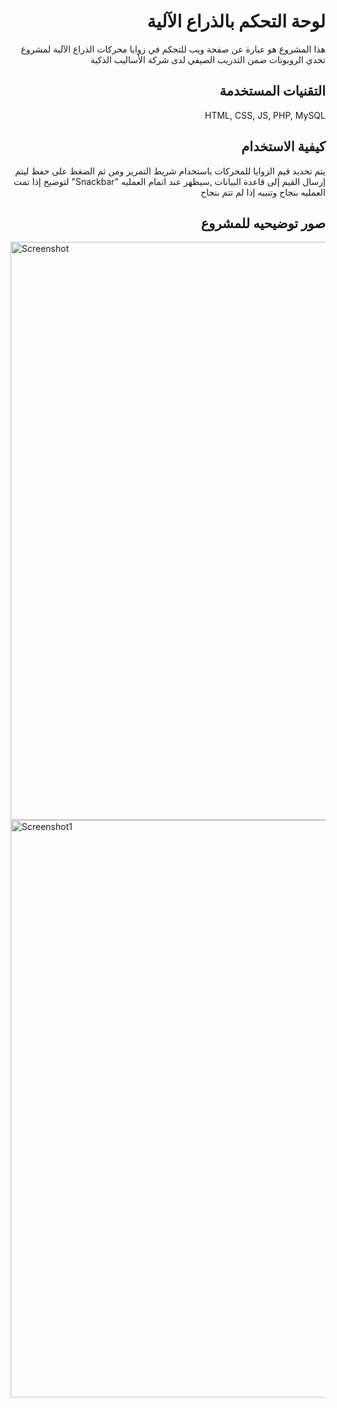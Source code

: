<h1 dir='rtl' align='right'>لوحة التحكم بالذراع الآلية</h1>
<p dir='rtl' align='right'>
هذا المشروع هو عبارة عن صفحة ويب للتحكم في زوايا محركات الذراع الآلية
 لمشروع تحدي الروبوتات ضمن التدريب الصيفي لدى شركة الأساليب الذكية
 </p>
 <h2 dir='rtl' align='right'>التقنيات المستخدمة</h2>
 <p dir='rtl' align='right'>
HTML, 
CSS,
JS,
PHP,
MySQL
  </p>
<h2 dir='rtl' align='right'>كيفية الاستخدام</h2>
<p dir='rtl' align='right'>
  يتم تحديد قيم الزوايا للمحركات باستخدام شريط التمرير ومن ثم الضغظ على حفظ ليتم
    إرسال القيم إلى قاعدة البيانات 
   ,سيظهر عند اتمام العمليه  
   "Snackbar" لتوضيح إذا تمت العمليه بنجاح وتنبيه إذا لم تتم بنجاح
  </p>
  <h2 dir='rtl' align='right'>صور توضيحيه للمشروع</h2>
 
<img width="925" alt="Screenshot " src="https://user-images.githubusercontent.com/51442732/124391634-40153b00-dcfa-11eb-81dd-79c9cf9644db.png">
<img width="924" alt="Screenshot1" src="https://user-images.githubusercontent.com/51442732/124391645-486d7600-dcfa-11eb-8b8a-65965d1244bc.png">
